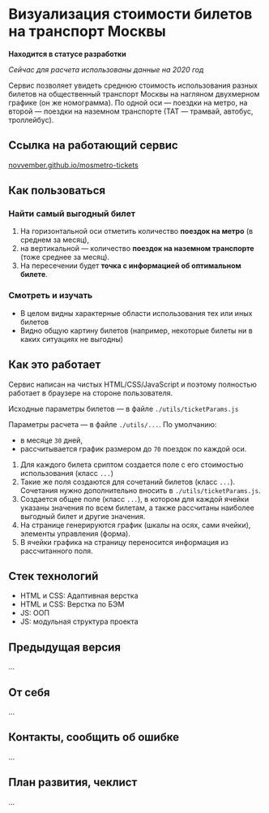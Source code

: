 # Визуализация стоимости билетов на транспорт Москвы

**Находится в статусе разработки**

*Сейчас для расчета использованы данные на 2020 год*

Сервис позволяет увидеть среднюю стоимость использования разных билетов на общественный транспорт Москвы на нагляном двухмерном графике (он же номограмма). По одной оси — поездки на метро, на второй — поездки на наземном транспорте (ТАТ — трамвай, автобус, троллейбус).

## Ссылка на работающий сервис
[novvember.github.io/mosmetro-tickets](https://novvember.github.io/mosmetro-tickets/)

## Как пользоваться
### Найти самый выгодный билет

1. На горизонтальной оси отметить количество **поездок на метро** (в среднем за месяц),
2. на вертикальной — количество **поездок на наземном транспорте** (тоже среднее за месяц).
3. На пересечении будет **точка с информацией об оптимальном билете**.

### Смотреть и изучать
* В целом видны характерные области использования тех или иных билетов
* Видно общую картину билетов (например, некоторые билеты ни в каких ситуациях не выгодны)


## Как это работает
Сервис написан на чистых HTML/CSS/JavaScript и поэтому полностью работает в браузере на стороне пользователя.

Исходные параметры билетов — в файле `./utils/ticketParams.js`

Параметры расчета — в файле `./utils/...`. По умолчанию:
* в месяце `30` дней,
* рассчитывается график размером до `70` поездок по каждой оси.

1. Для каждого билета сриптом создается поле с его стоимостью использования (класс `...`)
2. Такие же поля создаются для сочетаний билетов (класс `...`). Сочетания нужно дополнительно вносить в `./utils/ticketParams.js`.
3. Создается общее поле (класс `...`), в котором для каждой ячейки указаны значения по всем билетам, а также рассчитаны наиболее выгодный билет и другие значения.
4. На странице генерируются график (шкалы на осях, сами ячейки), элементы управления (форма).
5. В ячейки графика на страницу переносится информация из рассчитанного поля.

## Стек технологий
* HTML и CSS: Адаптивная верстка
* HTML и CSS: Верстка по БЭМ
* JS: ООП
* JS: модульная структура проекта

## Предыдущая версия
...

## От себя
...

## Контакты, сообщить об ошибке
...

## План развития, чеклист
...
